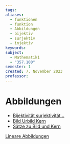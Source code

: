 ```yaml
---
tags: 
aliases:
  - funktionen
  - funktion
  - Abbildungen
  - bijektiv
  - surjektiv
  - injektiv
keywords: 
subject:
  - Mathematik1
  - "357.100"
semester: 1
created: 7. November 2023
professor:
---
```


# Abbildungen

- [Bijektivität surjektivität…](https://www.youtube.com/watch?v=xNxuAG9UDN8)
- [Bild Urbild Kern](https://www.youtube.com/watch?v=Q52laFrARek)
- [Sätze zu Bild und Kern](https://www.youtube.com/watch?v=ub4hx65xpHM)  

[Lineare Abbildungen](Lineare%20Abbildungen.md)